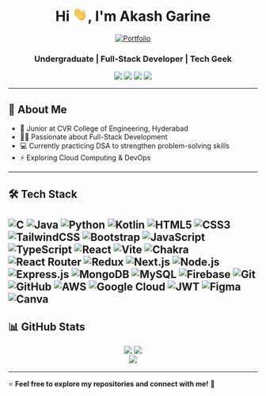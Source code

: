 <h1 align="center">Hi <img src="https://raw.githubusercontent.com/ABSphreak/ABSphreak/master/gifs/Hi.gif" width="30px">, I'm Akash Garine</h1>

<div align="center">
  <a href="https://akash-garine.vercel.app/" target="_blank">
    <img src="https://img.shields.io/badge/Portfolio-suraj7.tech-blue?style=for-the-badge&logo=internet-explorer" alt="Portfolio">
  </a>
</div>

<h3 align="center">Undergraduate | Full-Stack Developer | Tech Geek</h3>

<p align="center">
  <a href="https://www.hackerrank.com/suraj719"><img src="https://img.shields.io/badge/HackerRank-suraj719-green?style=flat-square&logo=HackerRank" /></a>
  <a href="https://www.linkedin.com/in/surajthammi/"><img src="https://img.shields.io/badge/LinkedIn-surajthammi-blue?style=flat-square&logo=LinkedIn" /></a>
  <a href="https://leetcode.com/suraj719/"><img src="https://img.shields.io/badge/LeetCode-suraj719-orange?style=flat-square&logo=LeetCode" /></a>
  <a href="mailto:suraj963719@gmail.com"><img src="https://img.shields.io/badge/Email-suraj963719@gmail.com-red?style=flat-square&logo=gmail" /></a>
</p>

---

## 🚀 About Me
- 🏫 Junior at CVR College of Engineering, Hyderabad
- 👨‍💻 Passionate about Full-Stack Development
- 💻 Currently practicing DSA to strengthen problem-solving skills
- ⚡ Exploring Cloud Computing & DevOps

---

## 🛠 Tech Stack

![C](https://img.shields.io/badge/C-00599C?style=for-the-badge&logo=c&logoColor=white)
![Java](https://img.shields.io/badge/Java-ED8B00?style=for-the-badge&logo=openjdk&logoColor=white)
![Python](https://img.shields.io/badge/Python-3670A0?style=for-the-badge&logo=python&logoColor=ffdd54)
![Kotlin](https://img.shields.io/badge/Kotlin-0095D5?style=for-the-badge&logo=kotlin&logoColor=white)
![HTML5](https://img.shields.io/badge/HTML5-E34F26?style=for-the-badge&logo=html5&logoColor=white)
![CSS3](https://img.shields.io/badge/CSS3-1572B6?style=for-the-badge&logo=css3&logoColor=white)
![TailwindCSS](https://img.shields.io/badge/TailwindCSS-38B2AC?style=for-the-badge&logo=tailwind-css&logoColor=white)
![Bootstrap](https://img.shields.io/badge/Bootstrap-563D7C?style=for-the-badge&logo=bootstrap&logoColor=white)
![JavaScript](https://img.shields.io/badge/JavaScript-323330?style=for-the-badge&logo=javascript&logoColor=F7DF1E)
![TypeScript](https://img.shields.io/badge/TypeScript-007ACC?style=for-the-badge&logo=typescript&logoColor=white)
![React](https://img.shields.io/badge/React-20232A?style=for-the-badge&logo=react&logoColor=61DAFB)
![Vite](https://img.shields.io/badge/vite-%23646CFF.svg?style=for-the-badge&logo=vite&logoColor=white)
![Chakra](https://img.shields.io/badge/chakra-%234ED1C5.svg?style=for-the-badge&logo=chakraui&logoColor=white)
![React Router](https://img.shields.io/badge/React%20Router-CA4245?style=for-the-badge&logo=react-router&logoColor=white)
![Redux](https://img.shields.io/badge/Redux-764ABC?style=for-the-badge&logo=redux&logoColor=white)
![Next.js](https://img.shields.io/badge/Next.js-000000?style=for-the-badge&logo=next.js&logoColor=white)
![Node.js](https://img.shields.io/badge/Node.js-6DA55F?style=for-the-badge&logo=node.js&logoColor=white)
![Express.js](https://img.shields.io/badge/Express.js-404D59?style=for-the-badge&logo=express&logoColor=61DAFB)
![MongoDB](https://img.shields.io/badge/MongoDB-4ea94b?style=for-the-badge&logo=mongodb&logoColor=white)
![MySQL](https://img.shields.io/badge/MySQL-4479A1?style=for-the-badge&logo=mysql&logoColor=white)
![Firebase](https://img.shields.io/badge/Firebase-a08021?style=for-the-badge&logo=firebase&logoColor=ffcd34)
![Git](https://img.shields.io/badge/git-%23F05033.svg?style=for-the-badge&logo=git&logoColor=white)
![GitHub](https://img.shields.io/badge/github-%23121011.svg?style=for-the-badge&logo=github&logoColor=white)
![AWS](https://img.shields.io/badge/AWS-232F3E?style=for-the-badge&logo=amazon-aws&logoColor=white)
![Google Cloud](https://img.shields.io/badge/GCP-4285F4?style=for-the-badge&logo=google-cloud&logoColor=white)
![JWT](https://img.shields.io/badge/JWT-black?style=for-the-badge&logo=JSON%20web%20tokens)
![Figma](https://img.shields.io/badge/figma-%23F24E1E.svg?style=for-the-badge&logo=figma&logoColor=white)
![Canva](https://img.shields.io/badge/Canva-%2300C4CC.svg?style=for-the-badge&logo=Canva&logoColor=white)
---

## 📊 GitHub Stats

<p align="center">
  <img height="180em" src="https://github-readme-stats-ten-gilt.vercel.app/api?username=suraj719&show_icons=true&count_private=true&theme=algolia" />
  <img height="180em" src="https://github-readme-stats-ten-gilt.vercel.app/api/top-langs?username=suraj719&langs_count=10&show_icons=true&layout=compact&theme=algolia" />
  <br>
  <img src="https://github-readme-streak-stats.herokuapp.com/?user=suraj719&theme=algolia&hide_border=false" />
</p>

---

⭐ **Feel free to explore my repositories and connect with me!** 🚀
